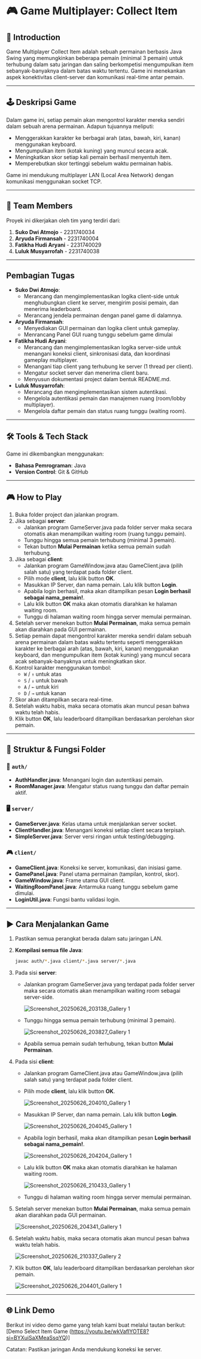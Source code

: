 # 🎮 Game Multiplayer: Collect Item

## 📌 Introduction
Game Multiplayer Collect Item adalah sebuah permainan berbasis Java Swing yang memungkinkan beberapa pemain (minimal 3 pemain) untuk terhubung dalam satu jaringan dan saling berkompetisi mengumpulkan item sebanyak-banyaknya dalam batas waktu tertentu. Game ini menekankan aspek konektivitas client-server dan komunikasi real-time antar pemain.

---

## 🕹️ Deskripsi Game
Dalam game ini, setiap pemain akan mengontrol karakter mereka sendiri dalam sebuah arena permainan. Adapun tujuannya meliputi:
- Menggerakkan karakter ke berbagai arah (atas, bawah, kiri, kanan) menggunakan keyboard.
- Mengumpulkan item (kotak kuning) yang muncul secara acak.
- Meningkatkan skor setiap kali pemain berhasil menyentuh item.
- Memperebutkan skor tertinggi sebelum waktu permainan habis.

Game ini mendukung multiplayer LAN (Local Area Network) dengan komunikasi menggunakan socket TCP.

---

## 👥 Team Members  
Proyek ini dikerjakan oleh tim yang terdiri dari:  
1. **Suko Dwi Atmojo** - 2231740034
2. **Aryuda Firmansah** - 2231740004
3. **Fatikha Hudi Aryani** - 2231740029
4. **Luluk Musyarrofah** - 2231740038

---

## Pembagian Tugas  
- **Suko Dwi Atmojo**:  
  - Merancang dan mengimplementasikan logika client-side untuk menghubungkan client ke server, mengirim posisi pemain, dan menerima leaderboard.  
  - Merancang jendela permainan dengan panel game di dalamnya.  
- **Aryuda Firmansah**:
  - Menyediakan GUI permainan dan logika client untuk gameplay.
  - Menrancang Panel GUI ruang tunggu sebelum game dimulai
- **Fatikha Hudi Aryani**:
  - Merancang dan mengimplementasikan logika server-side untuk menangani koneksi client, sinkronisasi data, dan koordinasi gameplay multiplayer.
  - Menangani tiap client yang terhubung ke server (1 thread per client).
  - Mengatur socket server dan menerima client baru.
  - Menyusun dokumentasi project dalam bentuk README.md.
- **Luluk Musyarrofah**:
  - Merancang dan mengimplementasikan sistem autentikasi.
  - Mengelola autentikasi pemain dan manajemen ruang (room/lobby multiplayer).
  - Mengelola daftar pemain dan status ruang tunggu (waiting room).

---

## 🛠️ Tools & Tech Stack  
Game ini dikembangkan menggunakan:  
- **Bahasa Pemrograman**: Java  
- **Version Control**: Git & GitHub  

---

## 🎮 How to Play

1. Buka folder project dan jalankan program.
2. Jika sebagai **server**:
   - Jalankan program GameServer.java pada folder server maka secara otomatis akan menampilkan waiting room (ruang tunggu pemain).
   - Tunggu hingga semua pemain terhubung (minimal 3 pemain).
   - Tekan button **Mulai Permainan** ketika semua pemain sudah terhubung.
4. Jika sebagai **client**:
   - Jalankan program GameWindow.java atau GameClient.java (pilih salah satu) yang terdapat pada folder client.
   - Pilih mode **client**, lalu klik button **OK**.
   - Masukkan IP Server, dan nama pemain. Lalu klik button **Login**.
   - Apabila login berhasil, maka akan ditampilkan pesan **Login berhasil sebagai nama_pemain!**.
   - Lalu klik button **OK** maka akan otomatis diarahkan ke halaman waiting room.
   - Tunggu di halaman waiting room hingga server memulai permainan.
5. Setelah server menekan button **Mulai Permainan**, maka semua pemain akan diarahkan pada GUI permainan.
6. Setiap pemain dapat mengontrol karakter mereka sendiri dalam sebuah arena permainan dalam batas waktu tertentu seperti menggerakkan karakter ke berbagai arah (atas, bawah, kiri, kanan) menggunakan keyboard, dan mengumpulkan item (kotak kuning) yang muncul secara acak sebanyak-banyaknya untuk meningkatkan skor.
7. Kontrol karakter menggunakan tombol:
   - `W` / `↑` untuk atas
   - `S` / `↓` untuk bawah
   - `A` / `←` untuk kiri
   - `D` / `→` untuk kanan
9. Skor akan ditampilkan secara real-time.
10. Setelah waktu habis, maka secara otomatis akan muncul pesan bahwa waktu telah habis.
12. Klik button **OK**, lalu leaderboard ditampilkan berdasarkan perolehan skor pemain. 

---

## 📁 Struktur & Fungsi Folder

### 🔐 `auth/`
- **AuthHandler.java**: Menangani login dan autentikasi pemain.
- **RoomManager.java**: Mengatur status ruang tunggu dan daftar pemain aktif.

### 🖥️ `server/`
- **GameServer.java**: Kelas utama untuk menjalankan server socket.
- **ClientHandler.java**: Menangani koneksi setiap client secara terpisah.
- **SimpleServer.java**: Server versi ringan untuk testing/debugging.

### 🎮 `client/`
- **GameClient.java**: Koneksi ke server, komunikasi, dan inisiasi game.
- **GamePanel.java**: Panel utama permainan (tampilan, kontrol, skor).
- **GameWindow.java**: Frame utama GUI client.
- **WaitingRoomPanel.java**: Antarmuka ruang tunggu sebelum game dimulai.
- **LoginUtil.java**: Fungsi bantu validasi login.

---

## ▶️ Cara Menjalankan Game

1. Pastikan semua perangkat berada dalam satu jaringan LAN.
2. **Kompilasi semua file Java**:
   
   ```bash
   javac auth/*.java client/*.java server/*.java
   
4. Pada sisi **server**:
   - Jalankan program GameServer.java yang terdapat pada folder server maka secara otomatis akan menampilkan waiting room sebagai server-side.
     
     ![Screenshot_20250626_203138_Gallery 1](https://github.com/user-attachments/assets/ea3af79e-3bb7-43c9-b18a-612e59d027ef)
     
   - Tunggu hingga semua pemain terhubung (minimal 3 pemain).
     
     ![Screenshot_20250626_203827_Gallery 1](https://github.com/user-attachments/assets/be3e4465-7cb4-4507-86ce-9b1cc57fcf49)
     
   - Apabila semua pemain sudah terhubung, tekan button **Mulai Permainan**.
     
5. Pada sisi **client**:
   - Jalankan program GameClient.java atau GameWindow.java  (pilih salah satu) yang terdapat pada folder client.
   - Pilih mode **client**, lalu klik button **OK**.
     
     ![Screenshot_20250626_204010_Gallery 1](https://github.com/user-attachments/assets/b09e65ab-5370-4cb1-8b15-16288781ef9d)
     
   - Masukkan IP Server, dan nama pemain. Lalu klik button **Login**.
     
     ![Screenshot_20250626_204045_Gallery 1](https://github.com/user-attachments/assets/8fd8c2f3-cb64-46a2-8699-a2567d758209)
     
   - Apabila login berhasil, maka akan ditampilkan pesan **Login berhasil sebagai nama_pemain!**.
     
     ![Screenshot_20250626_204204_Gallery 1](https://github.com/user-attachments/assets/783d02fb-6471-4910-b8c3-a3c9fb5dc93e)
   
   - Lalu klik button **OK** maka akan otomatis diarahkan ke halaman waiting room.
     
     ![Screenshot_20250626_210433_Gallery 1](https://github.com/user-attachments/assets/be812a3d-6594-42e7-9c05-b1900cefe380)
     
   - Tunggu di halaman waiting room hingga server memulai permainan.
7. Setelah server menekan button **Mulai Permainan**, maka semua pemain akan diarahkan pada GUI permainan.
   
   ![Screenshot_20250626_204341_Gallery 1](https://github.com/user-attachments/assets/ef7f3ba1-d533-49e8-a23b-8e1e68dcce93)
   
9. Setelah waktu habis, maka secara otomatis akan muncul pesan bahwa waktu telah habis.
    
   ![Screenshot_20250626_210337_Gallery 2](https://github.com/user-attachments/assets/74448803-b88a-4ddc-b370-6516ad017538)
   
11. Klik button **OK**, lalu leaderboard ditampilkan berdasarkan perolehan skor pemain.
    
    ![Screenshot_20250626_204401_Gallery 1](https://github.com/user-attachments/assets/34105c08-33d7-4ee0-b41c-03b94c0a2fff)
   
---

## 🌐 Link Demo
Berikut ini video demo game yang telah kami buat melalui tautan berikut:
[Demo Select Item Game (https://youtu.be/wkVafIYOTE8?si=BYXuiSaXMeaSsqYQ)]

Catatan: Pastikan jaringan Anda mendukung koneksi ke server.
